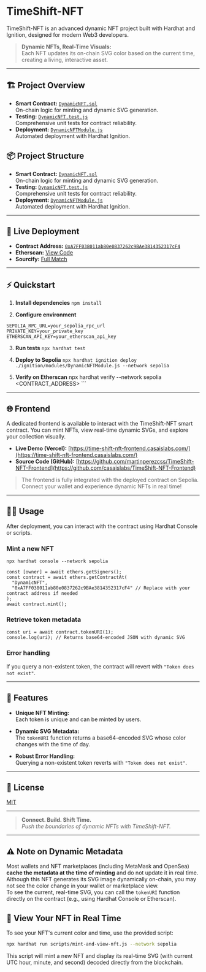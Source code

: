 # TimeShift-NFT
TimeShift-NFT is an advanced dynamic NFT project built with Hardhat and Ignition, designed for modern Web3 developers.

> **Dynamic NFTs, Real-Time Visuals:**  
> Each NFT updates its on-chain SVG color based on the current time, creating a living, interactive asset.

---

## 🏗️ Project Overview

- **Smart Contract:** [`DynamicNFT.sol`](contracts/DynamicNFT.sol)  
    On-chain logic for minting and dynamic SVG generation.
- **Testing:** [`DynamicNFT.test.js`](test/DynamicNFT.test.js)  
    Comprehensive unit tests for contract reliability.
- **Deployment:** [`DynamicNFTModule.js`](ignition/modules/DynamicNFTModule.js)  
    Automated deployment with Hardhat Ignition.

## 📦 Project Structure

- **Smart Contract:** [`DynamicNFT.sol`](contracts/DynamicNFT.sol)  
    On-chain logic for minting and dynamic SVG generation.
- **Testing:** [`DynamicNFT.test.js`](test/DynamicNFT.test.js)  
    Comprehensive unit tests for contract reliability.
- **Deployment:** [`DynamicNFTModule.js`](ignition/modules/DynamicNFTModule.js)  
    Automated deployment with Hardhat Ignition.

---

## 🚀 Live Deployment

- **Contract Address:** [`0xA7FF038011ab80e0837262c9BAe3814352317cF4`](https://sepolia.etherscan.io/address/0xA7FF038011ab80e0837262c9BAe3814352317cF4)
- **Etherscan:** [View Code](https://sepolia.etherscan.io/address/0xA7FF038011ab80e0837262c9BAe3814352317cF4#code)
- **Sourcify:** [Full Match](https://repo.sourcify.dev/contracts/full_match/11155111/0xA7FF038011ab80e0837262c9BAe3814352317cF4/)

---

## ⚡ Quickstart

1. **Install dependencies**
        ```
        npm install
        ```

2. **Configure environment**
```
SEPOLIA_RPC_URL=your_sepolia_rpc_url
PRIVATE_KEY=your_private_key
ETHERSCAN_API_KEY=your_etherscan_api_key
```

3. **Run tests**
        ```
        npx hardhat test
        ```

4. **Deploy to Sepolia**
        ```
        npx hardhat ignition deploy ./ignition/modules/DynamicNFTModule.js --network sepolia
        ```

5. **Verify on Etherscan**
        npx hardhat verify --network sepolia <CONTRACT_ADDRESS>
        ```

---

## 🌐 Frontend

A dedicated frontend is available to interact with the TimeShift-NFT smart contract. You can mint NFTs, view real-time dynamic SVGs, and explore your collection visually.

- **Live Demo (Vercel):** [https://time-shift-nft-frontend.casaislabs.com/](https://time-shift-nft-frontend.casaislabs.com/)
- **Source Code (GitHub):** [https://github.com/martinperezcss/TimeShift-NFT-Frontend](https://github.com/casaislabs/TimeShift-NFT-Frontend)

> The frontend is fully integrated with the deployed contract on Sepolia. Connect your wallet and experience dynamic NFTs in real time!

---

## 🧑‍💻 Usage

After deployment, you can interact with the contract using Hardhat Console or scripts.

### Mint a new NFT

```
npx hardhat console --network sepolia
```

```
const [owner] = await ethers.getSigners();
const contract = await ethers.getContractAt(
  "DynamicNFT",
  "0xA7FF038011ab80e0837262c9BAe3814352317cF4" // Replace with your contract address if needed
);
await contract.mint();
```

### Retrieve token metadata

```
const uri = await contract.tokenURI(1);
console.log(uri); // Returns base64-encoded JSON with dynamic SVG
```

### Error handling

If you query a non-existent token, the contract will revert with `"Token does not exist"`.

---

## 📝 Features

- **Unique NFT Minting:**  
    Each token is unique and can be minted by users.

- **Dynamic SVG Metadata:**  
    The `tokenURI` function returns a base64-encoded SVG whose color changes with the time of day.

- **Robust Error Handling:**  
    Querying a non-existent token reverts with `"Token does not exist"`.

---

## 📄 License

[MIT](LICENSE)

---

> **Connect. Build. Shift Time.**  
> _Push the boundaries of dynamic NFTs with TimeShift-NFT._

---

## ⚠️ Note on Dynamic Metadata

Most wallets and NFT marketplaces (including MetaMask and OpenSea) **cache the metadata at the time of minting** and do not update it in real time.  
Although this NFT generates its SVG image dynamically on-chain, you may not see the color change in your wallet or marketplace view.  
To see the current, real-time SVG, you can call the `tokenURI` function directly on the contract (e.g., using Hardhat Console or Etherscan).

## 👀 View Your NFT in Real Time

To see your NFT's current color and time, use the provided script:

```sh
npx hardhat run scripts/mint-and-view-nft.js --network sepolia
```

This script will mint a new NFT and display its real-time SVG (with current UTC hour, minute, and second) decoded directly from the blockchain.
